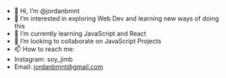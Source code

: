 - 👋 Hi, I’m @jordanbmnt
- 👀 I’m interested in exploring Web Dev and learning new ways of doing this
- 🌱 I’m currently learning JavaScript and React
- 💞️ I’m looking to collaborate on JavaScript Projects
- 📫 How to reach me:
- Instagram: soy_jimb
- Email: jordanbmnt@gmail.com

<!---
jordanbmnt/jordanbmnt is a ✨ special ✨ repository because its `README.md` (this file) appears on your GitHub profile.
You can click the Preview link to take a look at your changes.
--->
